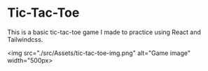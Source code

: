 # Tic-Tac-Toe

This is a basic tic-tac-toe game I made to practice using React and Tailwindcss.

<img src="./src/Assets/tic-tac-toe-img.png" alt="Game image" width="500px>